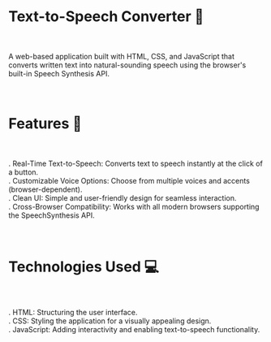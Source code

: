 # Text-to-Speech Converter 🌟<br><br>
A web-based application built with HTML, CSS, and JavaScript that converts written text into natural-sounding speech using the browser's built-in Speech Synthesis API.<br><br><br>

# Features 🚀<br><br>
. Real-Time Text-to-Speech: Converts text to speech instantly at the click of a button.<br>
. Customizable Voice Options: Choose from multiple voices and accents (browser-dependent).<br>
. Clean UI: Simple and user-friendly design for seamless interaction.<br>
. Cross-Browser Compatibility: Works with all modern browsers supporting the SpeechSynthesis API.<br><br><br>
# Technologies Used 💻<br><br>
. HTML: Structuring the user interface.<br>
. CSS: Styling the application for a visually appealing design.<br>
. JavaScript: Adding interactivity and enabling text-to-speech functionality.<br>